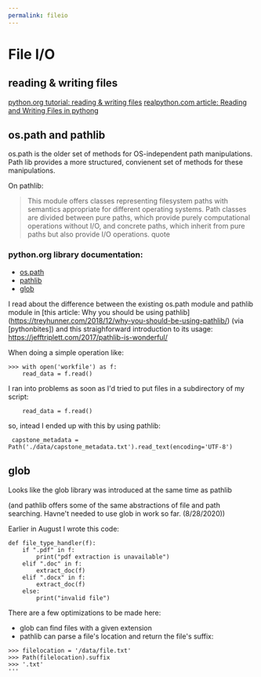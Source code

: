 ```yaml
---
permalink: fileio
---
```

# File I/O

## reading & writing files

 [python.org tutorial: reading & writing files](https://docs.python.org/3/tutorial/inputoutput.html#reading-and-writing-files)
 [realpython.com article: Reading and Writing Files in pythong](https://realpython.com/read-write-files-python/#iterating-over-each-line-in-the-file)

## os.path and pathlib

os.path is the older set of methods for OS-independent path manipulations. Path lib provides a more structured, convienent set of methods for these manipulations. 

On pathlib:
> This module offers classes representing filesystem paths with semantics appropriate for different operating systems. Path classes are divided between pure paths, which provide purely computational operations without I/O, and concrete paths, which inherit from pure paths but also provide I/O operations. quote 

### python.org library documentation:
* [os.path](https://docs.python.org/3/library/os.path.html)
* [pathlib](https://docs.python.org/3/library/pathlib.html#module-pathlib)
* [glob](https://docs.python.org/3.6/library/glob.html)

I read about the difference between the existing os.path module and pathlib module in [this article: Why you should be using pathlib] (https://treyhunner.com/2018/12/why-you-should-be-using-pathlib/) (via [pythonbites]) and this straighforward introduction to its usage: https://jefftriplett.com/2017/pathlib-is-wonderful/

When doing a simple operation like:


```
>>> with open('workfile') as f:
    read_data = f.read()
```

I ran into problems as soon as I'd tried to put files in a subdirectory of my script:

``` with open('/data/workfile') as f:
    read_data = f.read() 
```

so, intead I ended up with this by using pathlib:
```
 capstone_metadata = Path('./data/capstone_metadata.txt').read_text(encoding='UTF-8')
```

## glob

Looks like the glob library was introduced at the same time as pathlib 

(and pathlib offers some of the same abstractions of file and path searching. Havne't needed to use glob in work so far. (8/28/2020))

Earlier in August I wrote this code:

```
def file_type_handler(f):
    if ".pdf" in f:
        print("pdf extraction is unavailable")
    elif ".doc" in f:
        extract_doc(f)
    elif ".docx" in f:
        extract_doc(f)
    else:
        print("invalid file")  
```

There are a few optimizations to be made here:
* glob can find files with a given extension
* pathlib can parse a file's location and return the file's suffix:

```
>>> filelocation = '/data/file.txt'
>>> Path(filelocation).suffix
>>> '.txt'
'''